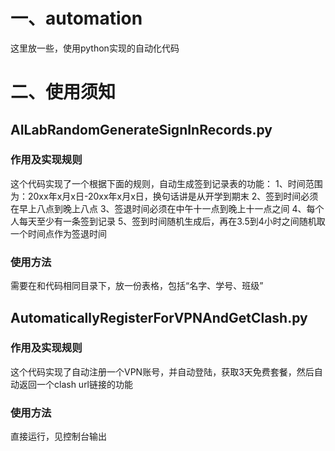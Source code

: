 # 一、automation
这里放一些，使用python实现的自动化代码

# 二、使用须知

## AILabRandomGenerateSignInRecords.py
### 作用及实现规则
这个代码实现了一个根据下面的规则，自动生成签到记录表的功能：
1、时间范围为：20xx年x月x日-20xx年x月x日，换句话讲是从开学到期末
2、签到时间必须在早上八点到晚上八点
3、签退时间必须在中午十一点到晚上十一点之间
4、每个人每天至少有一条签到记录
5、签到时间随机生成后，再在3.5到4小时之间随机取一个时间点作为签退时间
### 使用方法
需要在和代码相同目录下，放一份表格，包括“名字、学号、班级”

## AutomaticallyRegisterForVPNAndGetClash.py
### 作用及实现规则
这个代码实现了自动注册一个VPN账号，并自动登陆，获取3天免费套餐，然后自动返回一个clash url链接的功能

### 使用方法
直接运行，见控制台输出
